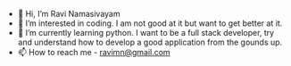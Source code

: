 - 👋 Hi, I’m Ravi Namasivayam
- 👀 I’m interested in coding.  I am not good at it but want to get better at it.
- 🌱 I’m currently learning python.  I want to be a full stack developer, try and understand how to develop a good application from the gounds up.
- 📫 How to reach me - ravimn@gmail.com

<!---
ravimn/ravimn is a ✨ special ✨ repository because its `README.md` (this file) appears on your GitHub profile.
You can click the Preview link to take a look at your changes.
--->
